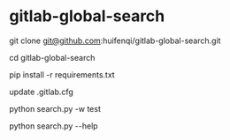 # gitlab-global-search

git clone git@github.com:huifenqi/gitlab-global-search.git

cd gitlab-global-search

pip install -r requirements.txt

update .gitlab.cfg

python search.py -w test

python search.py --help

